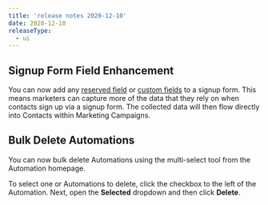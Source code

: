 ```yaml
---
title: 'release notes 2020-12-10'
date: 2020-12-10
releaseType:
  - ui
---
```

## Signup Form Field Enhancement 

You can now add any [reserved field]({{root_url}}/ui/managing-contacts/custom-fields/#reserved-fields) or [custom fields]({{root_url}}/ui/managing-contacts/custom-fields/) to a signup form. This means marketers can capture more of the data that they rely on when contacts sign up via a signup form. The collected data will then flow directly into Contacts within Marketing Campaigns. 

## Bulk Delete Automations

You can now bulk delete Automations using the multi-select tool from the Automation homepage. 

To select one or Automations to delete, click the checkbox to the left of the Automation. Next, open the **Selected** dropdown and then click **Delete**.

